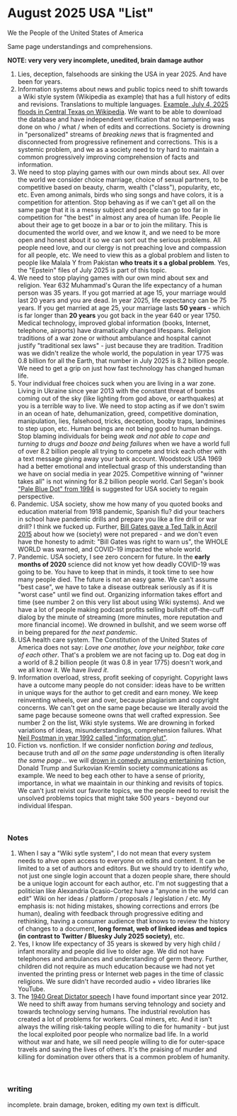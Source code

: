 # August 2025 USA "List"

We the People of the United States of America

Same page understandings and comprehensions.

**NOTE: very very very incomplete, unedited, brain damage author**

1. Lies, deception, falsehoods are sinking the USA in year 2025. And have been for years.
2. Information systems about news and public topics need to shift towards a Wiki style system (Wikipedia as example) that has a full history of edits and revisions. Translations to multiple languages. [Example, July 4, 2025 floods in Central Texas on Wikipedia](https://en.wikipedia.org/wiki/July_2025_Central_Texas_floods). We want to be able to download the database and have independent verification that no tampering was done on who / what / when of edits and corrections. Society is drowning in "personalized" streams of *breaking news* that is fragmented and disconnected from progressive refinement and corrections. This is a systemic problem, and we as a society need to try hard to maintain a common progressively improving comprehension of facts and information.
3. We need to stop playing games with our own minds about sex. All over the world we consider choice marriage, choice of sexual partners, to be competitive based on beauty, charm, wealth ("class"), popularity, etc, etc. Even among animals, birds who sing songs and have colors, it is a competition for attention. Stop behaving as if we can't get all on the same page that it is a messy subject and people can go too far in competition for "the best" in almost any area of human life. People lie about their age to get booze in a bar or to join the military. This is documented the world over, and we know it, and we need to be more open and honest about it so we can sort out the serious problems. All people need love, and our clergy is not preaching love and compassion for all people, etc. We need to view this as a global problem and listen to people like Malala Y from Pakistan **who treats it s a global problem**. Yes, the "Epstein" files of July 2025 is part of this topic.
4. We need to stop playing games with our own mind about sex and religion. Year 632 Muhammad's Quran the life expectancy of a human person was 35 years. If you got married at age 15, your marriage would last 20 years and you are dead. In year 2025, life expectancy can be 75 years. If you get married at age 25, your marriage lasts **50 years** - which is far longer than **20 years** you got back in the year 640 or year 1750. Medical technology, improved global information (books, Internet, telephone, airports) have dramatically changed lifespans. Religion traditions of a war zone or without ambulance and hospital cannot justify "traditional sex laws" - just because they are tradition. Tradition was we didn't realize the whole world, the population in year 1775 was 0.8 billion for all the Earth, that number in July 2025 is 8.2 billion people. We need to get a grip on just how fast technology has changed human life.
5. Your individual free choices suck when you are living in a war zone. Living in Ukraine since year 2013 with the constant threat of bombs coming out of the sky (like lighting from god above, or earthquakes) at you is a terrible way to live. We need to stop acting as if we don't swim in an ocean of hate, dehumanization, greed, competitive domination, manipulation, lies, falsehood, tricks, deception, booby traps, landmines to step upon, etc. Human beings are not being good to human beings. Stop blaming individuals for being *weak and not able to cope and turning to drugs and booze and being failures* when we have a world full of over 8.2 billion people all trying to compete and trick each other with a text message giving away your bank account. Woodstock USA 1969 had a better emotional and intellectual grasp of this understanding than we have on social media in year 2025. Competitive winning of "winner takes all" is not winning for 8.2 billion people world. Carl Segan's book ["Pale Blue Dot" from 1994](https://en.wikipedia.org/wiki/Pale_Blue_Dot_(book)) is suggested for USA society to regain perspective.
6. Pandemic. USA society, show me how many of you quoted books and education material from 1918 pandemic, Spanish flu? did your teachers in school have pandemic drills and prepare you like a fire drill or war drill? I think we fucked up. Further, [Bill Gates gave a Ted Talk in April 2015](https://www.youtube.com/watch?v=6Af6b_wyiwI) about how we (society) were not prepared - and we don't even have the honesty to admit: "Bill Gates was right to warn us", the WHOLE WORLD was warned, and COVID-19 impacted the whole world.
7. Pandemic. USA society, I see zero concern for future. In the **early months of 2020** science did not know yet how deadly COVID-19 was going to be. You have to keep that in minds, it took time to see how many people died. The future is not an easy game. We can't assume "best case", we have to take a disease outbreak seriously as if it is "worst case" until we find out. Organizing information takes effort and time (see number 2 on this very list about using Wiki systems). And we have a lot of people making podcast profits selling bullshit off-the-cuff dialog by the minute of streaming (more minutes, more reputation and more financial income). We drowned in bullshit, and we seem worse off in being prepared for *the next pandemic*.
8. USA health care system. The Constitution of the United States of America does not say: *Love one another, love your neighbor, take care of each other*. That's a problem we are not facing up to. Dog eat dog in a world of 8.2 billion people (it was 0.8 in year 1775) doesn't work,and we all know it. We have *lived it*.
9. Information overload, stress, profit seeking of copyright. Copyright laws have a outcome many people do not consider: ideas have to be written in unique ways for the author to get credit and earn money. We keep reinventing wheels, over and over, because plagiarism and copyright concerns. We can't get on the same page because we literally avoid the same page because someone owns that well crafted expression. See number 2 on the list, Wiki style systems. We are drowning in forked variations of ideas, misunderstandings, comprehension failures. What [Neil Postman in year 1992 called "information glut"](https://www.goodreads.com/work/quotes/1511641-technopoly-the-surrender-of-culture-to-technology).
10. Fiction vs. nonfiction. If we consider nonfiction *boring and tedious*, because truth and *all on the same page understanding* is often literally *the same page*... we will [drown in comedy amusing entertaining](https://www.northjersey.com/story/opinion/columnists/2024/03/27/us-politics-2024-predicted-media-expert-neil-postman/73022583007/) fiction, Donald Trump and Surkovian Kremlin society communications as example. We need to beg each other to have a sense of priority, importance, in what we maaintain in our thinking and revisits of topics. We can't just reivist our favorite topics, we the people need to revisit the unsolved problems topics that might take 500 years - beyond our individual lifespan.

&nbsp;

### Notes 

1. When I say a "Wiki sytle system", I do not mean that every system needs to ahve open access to everyone on edits and content. It can be limited to a set of authors and editors. But we should try to identify *who*, not just one single login account that a dozen people share, there should be a unique login account for each author, etc. I'm not suggesting that a politician like Alexandria Ocasio-Cortez have a "anyone in the world can edit" Wiki on her ideas / platform / proposals / legislation / etc. My emphasis is: not hiding mistakes, showing corrections and errors (be human), dealing with feedback through progressive editing and rethinking, having a consumer audience that knows to review the history of changes to a document, **long format, web of linked ideas and topics (in contrast to Twitter / Bluesky July 2025 society)**, etc.
2. Yes, I know life expectancy of 35 years is skewed by very high child / infant morality and people did live to older age. We did not have telephones and ambulances and understanding of germ theory. Further, children did not require as much education because we had not yet invented the printing press or Internet web pages in the time of classic religions. We sure didn't have recorded audio + video libraries like YouTube.
3. The [1940 Great Dictator speech](https://www.charliechaplin.com/en/articles/29-the-final-speech-from-the-great-dictator-) I have found important since year 2012. We need to shift away from humans serving tehnology and society and towards technology serving humans. The industrial revolution has created a lot of problems for workers. Coal miners, etc. And it isn't always the willing risk-taking people willing to die for humanity - but just the local exploited poor people who normalize bad life. In a world without war and hate, we sill need people willing to die for outer-space travels and saving the lives of others. It's the praising of murder and killing for domination over others that is a common problem of humanity.


&nbsp;

### writing

incomplete. brain damage, broken, editing my own text is difficult. 
